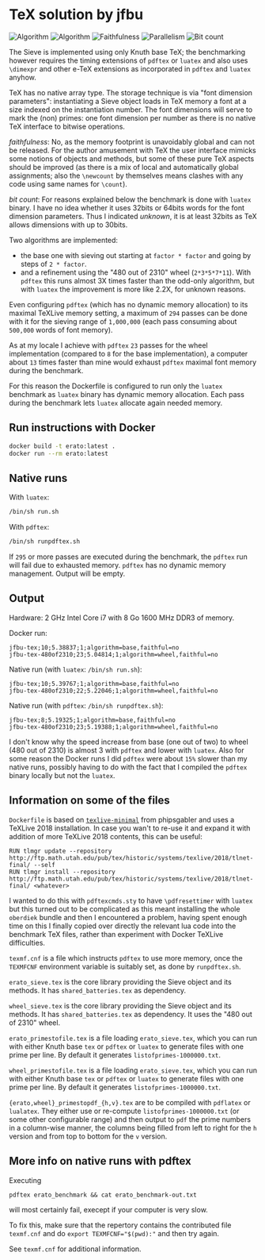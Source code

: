 # TeX solution by jfbu

![Algorithm](https://img.shields.io/badge/Algorithm-base-green)
![Algorithm](https://img.shields.io/badge/Algorithm-wheel-yellowgreen)
![Faithfulness](https://img.shields.io/badge/Faithful-no-yellowgreen)
![Parallelism](https://img.shields.io/badge/Parallel-no-green)
![Bit count](https://img.shields.io/badge/Bits-unknown-yellowgreen)

The Sieve is implemented using only Knuth base TeX; the benchmarking however
requires the timing extensions of `pdftex` or `luatex` and also uses
`\dimexpr` and other e-TeX extensions as incorporated in `pdftex` and `luatex`
anyhow.

TeX has no native array type.  The storage technique is via "font dimension
parameters": instantiating a Sieve object loads in TeX memory a font at a size
indexed on the instantiation number.  The font dimensions will serve to mark
the (non) primes: one font dimension per number as there is no native TeX
interface to bitwise operations.

*faithfulness*: No, as the memory footprint is unavoidably global and can not
be released.  For the author amusement with TeX the user interface mimicks
some notions of objects and methods, but some of these pure TeX aspects
should be improved (as there is a mix of local and automatically global
assignments; also the `\newcount` by themselves means clashes with
any code using same names for `\count`).

*bit count*: For reasons explained below the benchmark is done with `luatex`
binary.  I have no idea whether it uses 32bits or 64bits words for the font
dimension parameters.  Thus I indicated *unknown*, it is at least 32bits as
TeX allows dimensions with up to 30bits.

Two algorithms are implemented:

- the base one with sieving out starting at `factor * factor`
and going by steps of `2 * factor`.
- and a refinement using the "480 out of 2310" wheel (`2*3*5*7*11`). With `pdftex`
this runs almost 3X times faster than the odd-only algorithm, but with `luatex`
the improvement is more like 2.2X, for unknown reasons.

Even configuring `pdftex` (which has no dynamic memory allocation) to its
maximal TeXLive memory setting, a maximum of `294` passes can be done with it
for the sieving range of `1,000,000` (each pass consuming about `500,000`
words of font memory).

As at my locale I achieve with `pdftex` `23` passes for the wheel
implementation (compared to `8` for the base implementation), a computer about
`13` times faster than mine would exhaust `pdftex` maximal font memory during
the benchmark.

For this reason the Dockerfile is configured to run only the `luatex`
benchmark as `luatex` binary has dynamic memory allocation.  Each pass during
the benchmark lets `luatex` allocate again needed memory.


## Run instructions with Docker

```bash
docker build -t erato:latest .
docker run --rm erato:latest
```

## Native runs

With `luatex`:

```bash
/bin/sh run.sh
```

With `pdftex`:

```bash
/bin/sh runpdftex.sh
```

If `295` or more passes are executed during the benchmark,
the `pdftex` run will fail due to exhausted memory.
`pdftex` has no dynamic memory management. Output will be empty.


## Output

Hardware: 2 GHz Intel Core i7 with 8 Go 1600 MHz DDR3 of memory.

Docker run:

```
jfbu-tex;10;5.38837;1;algorithm=base,faithful=no
jfbu-tex-480of2310;23;5.04814;1;algorithm=wheel,faithful=no
```

Native run (with `luatex`: `/bin/sh run.sh`):

```
jfbu-tex;10;5.39767;1;algorithm=base,faithful=no
jfbu-tex-480of2310;22;5.22046;1;algorithm=wheel,faithful=no
```

Native run (with `pdftex`: `/bin/sh runpdftex.sh`):

```
jfbu-tex;8;5.19325;1;algorithm=base,faithful=no
jfbu-tex-480of2310;23;5.19388;1;algorithm=wheel,faithful=no
```

I don't know why the speed increase from base (one out of two) to wheel (480
out of 2310) is almost 3 with `pdftex` and lower with `luatex`. Also for some
reason the Docker runs I did `pdftex` were about `15%` slower than my native
runs, possibly having to do with the fact that I compiled the `pdftex` binary
locally but not the `luatex`.

## Information on some of the files

`Dockerfile` is based on
[`texlive-minimal`](https://hub.docker.com/r/phipsgabler/texlive-minimal) from
phipsgabler and uses a TeXLive 2018 installation.  In case you wan't to re-use it and expand it with addition of more TeXLive 2018 contents, this can be useful:

```
RUN tlmgr update --repository http://ftp.math.utah.edu/pub/tex/historic/systems/texlive/2018/tlnet-final/ --self
RUN tlmgr install --repository http://ftp.math.utah.edu/pub/tex/historic/systems/texlive/2018/tlnet-final/ <whatever>
```

I wanted to do this with `pdftexcmds.sty` to have `\pdfresettimer` with
`luatex` but this turned out to be complicated as this meant installing the
whole `oberdiek` bundle and then I encountered a problem, having spent enough
time on this I finally copied over directly the relevant lua code into the
benchmark TeX files, rather than experiment with Docker TeXLive difficulties.

`texmf.cnf` is a file which instructs `pdftex` to use more memory, once
the `TEXMFCNF` environment variable is suitably set, as done by `runpdftex.sh`.

`erato_sieve.tex` is the core library providing the Sieve object and its
methods. It has `shared_batteries.tex` as dependency.

`wheel_sieve.tex` is the core library providing the Sieve object and its
methods. It has `shared_batteries.tex` as dependency. It uses the "480 out of
2310" wheel.

`erato_primestofile.tex` is a file loading `erato_sieve.tex`, which you can run
with either Knuth base `tex` or `pdftex` or `luatex` to generate files with
one prime per line. By default it generates `listofprimes-1000000.txt`.

`wheel_primestofile.tex` is a file loading `erato_sieve.tex`, which you can run
with either Knuth base `tex` or `pdftex` or `luatex` to generate files with
one prime per line. By default it generates `listofprimes-1000000.txt`.

`{erato,wheel}_primestopdf_{h,v}.tex` are to be compiled with `pdflatex` or
`lualatex`.  They either use or re-compute `listofprimes-1000000.txt` (or some
other configurable range) and then output to `pdf` the prime numbers in a
column-wise manner, the columns being filled from left to right for the `h`
version and from top to bottom for the `v` version.

## More info on native runs with pdftex

Executing

```
pdftex erato_benchmark && cat erato_benchmark-out.txt
```

will most certainly fail, execept if your computer is very slow.

To fix this, make sure that the repertory contains the contributed file
`texmf.cnf` and do `export TEXMFCNF="$(pwd):"` and then try again.

See `texmf.cnf` for additional information.
